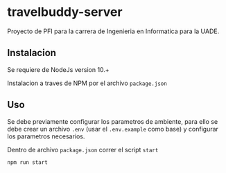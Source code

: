 # travelbuddy-server
Proyecto de PFI para la carrera de Ingenieria en Informatica para la UADE.

## Instalacion
Se requiere de NodeJs version 10.+

Instalacion a traves de NPM por el archivo `package.json`

## Uso
Se debe previamente configurar los parametros de ambiente, para ello se debe
crear un archivo `.env` (usar el `.env.example` como base) y configurar los
parametros necesarios.

Dentro de archivo `package.json` correr el script `start`

`npm run start`

